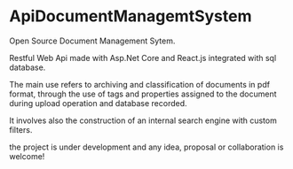 # ApiDocumentManagemtSystem
Open Source Document Management Sytem.

Restful Web Api made with Asp.Net Core and React.js integrated with sql database.

The main use refers to archiving and classification of documents in pdf format, through the use of tags and properties assigned to the document during upload operation and database recorded.

It involves also the construction of an internal search engine with custom filters.

the project is under development and any idea, proposal or collaboration is welcome!
